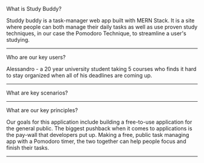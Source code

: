 What is Study Buddy?

Studdy buddy is a task-manager web app built with MERN Stack. It is a site where people can
both manage their daily tasks as well as use proven study techniques, in our case the Pomodoro Technique, to streamline a user's studying. 

---------------------------------

Who are our key users?

Alessandro - a 20 year university student taking 5 courses who finds it hard to stay organized when all of his deadlines are coming up. 



-------------------------------

What are key scenarios?

 

-------------------------------

What are our key principles?

Our goals for this application include building a free-to-use application for the general public. The biggest pushback when it comes to applications is the pay-wall that developers put up. Making a free, public task managing app with a Pomodoro timer, the two together can help people focus and finish their tasks.

-------------------------------